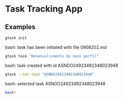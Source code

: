 # Task Tracking App

## Examples

``` bash
gtask init
```

bash: task has been initiated with file 0908202.md

``` bash
gtask task "Desenvolvimento de novo perfil"
```

bash: task created with id ASNDO24923492348023948

``` bash
gtask --set-task "ASNDO24923492348023948"
```

bash: selected task ASNDO24923492348023948

``` bash
bash?
```